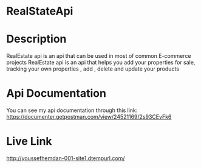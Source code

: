 # RealStateApi


# Description
RealEstate api is an api that can be used in most of common E-commerce projects
RealEstate api is an api that helps you add your properties for sale, tracking your own properties , add , delete and update your products 

# Api Documentation
You can see my api documentation through this link:
https://documenter.getpostman.com/view/24521169/2s93CEvFk6


# Live Link
http://youssefhemdan-001-site1.dtempurl.com/
